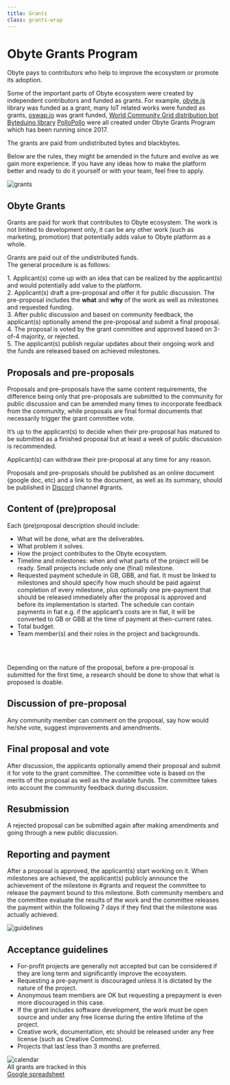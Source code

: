 ```yaml
---
title: Grants
class: grants-wrap
---
```


# Obyte Grants Program
<div class="sub-block">
    Obyte pays to contributors who help to improve the ecosystem or promote its adoption.
</div>
<div class="sub-text-block">
    <p>
        Some of the important parts of Obyte ecosystem were created by independent contributors and funded as grants. 
        For example, <a href="https://obytejs.com" target="_blank" rel="noopener">obyte.js</a> library was funded as a grant, many IoT related works were funded 
        as grants, <a target="_blank" rel="noopener" href="https://v2.oswap.io">oswap.io</a> was grant funded,
        <a target="_blank" rel="noopener" href="https://wcg.report">World Community Grid distribution bot</a> 
        <a target="_blank" rel="noopener" href="https://github.com/Papabyte/byteduino">Byteduino library</a>
        <a target="_blank" rel="noopener" href="https://pollopollo.org">PolloPollo</a> were all created under Obyte Grants Program 
        which has been running since 2017.
    </p>
    <p>
        The grants are paid from undistributed bytes and blackbytes.
    </p>
    <p>
        Below are the rules, they might be amended in the future and evolve as we gain more experience. If you have 
        any ideas how to make the platform better and ready to do it yourself or with your team, feel free to apply.
    </p>
</div> 
<div class="flex-block">
    <div class="img-block">
        <img src="/user/themes/obyte/assets/grants/grants.svg" alt="grants">
    </div>
    <div class="info-block">
        <h2>Obyte Grants</h2>
        <p>
            Grants are paid for work that contributes to Obyte ecosystem. The work is not limited to development only, 
            it can be any other work (such as marketing, promotion) that potentially adds value to Obyte platform as a whole.
        </p>
        <p>
            Grants are paid out of the undistributed funds.<br>
            The general procedure is as follows:
        </p>
        <p>
            1. Applicant(s) come up with an idea that can be realized by the applicant(s) and would potentially add value to the platform. <br>
            2. Applicant(s) draft a pre-proposal and offer it for public discussion. The pre-proposal includes the <b>what</b> and <b>why</b> of the work as well as milestones and requested funding. <br>
            3. After public discussion and based on community feedback, the applicant(s) optionally amend the pre-proposal and submit a final proposal. <br>
            4. The proposal is voted by the grant committee and approved based on 3-of-4 majority, or rejected. <br>
            5. The applicant(s) publish regular updates about their ongoing work and the funds are released based on achieved milestones. <br>        
        </p>
    </div>
</div>
<div class="fancy-list">
    <div class="element-block">
        <h2>Proposals and pre-proposals</h2>
        <p>Proposals and pre-proposals have the same content requirements, the difference being only that pre-proposals are submitted to the community for public discussion and can be amended many times to incorporate feedback from the community, while proposals are final formal documents that necessarily trigger the grant committee vote.</p>
        <p>It’s up to the applicant(s) to decide when their pre-proposal has matured to be submitted as a finished proposal but at least a week of public discussion is recommended.</p>
        <p>Applicant(s) can withdraw their pre-proposal at any time for any reason.</p>
        <p>Proposals and pre-proposals should be published as an online document (google doc, etc) and a link to the document, as well as its summary, should be published in <a target="_blank" rel="noopener" href="https://discord.obyte.org">Discord</a> channel #grants.</p>
    </div>
    <div class="element-block">
        <h2>Content of (pre)proposal</h2>
        <p>Each (pre)proposal description should include:</p>
        <ul>
            <li>What will be done, what are the deliverables.</li>
            <li>What problem it solves.</li>
            <li>How the project contributes to the Obyte ecosystem.</li>
            <li>Timeline and milestones: when and what parts of the project will be ready. Small projects include only one (final) milestone.</li>
            <li>Requested payment schedule in GB, GBB, and fiat. It must be linked to milestones and should specify how much should be paid against completion of every milestone, plus optionally one pre-payment that should be released immediately after the proposal is approved and before its implementation is started. The schedule can contain payments in fiat e.g. if the applicant’s costs are in fiat, it will be converted to GB or GBB at the time of payment at then-current rates.</li>
            <li>Total budget.</li>
            <li>Team member(s) and their roles in the project and backgrounds.</li>
        </ul>
        <br>
        <br>
        <p>Depending on the nature of the proposal, before a pre-proposal is submitted for the first time, a research should be done to show that what is proposed is doable.</p>
    </div>
    <div class="element-block">
        <h2>Discussion of pre-proposal</h2>
        <p>Any community member can comment on the proposal, say how would he/she vote, suggest improvements and amendments.</p>
    </div>
    <div class="element-block">
        <h2>Final proposal and vote</h2>
        <p>After discussion, the applicants optionally amend their proposal and submit it for vote to the grant committee. The committee vote is based on the merits of the proposal as well as the available funds. The committee takes into account the community feedback during discussion.</p>
    </div>
    <div class="element-block">
        <h2>Resubmission</h2>
        <p>A rejected proposal can be submitted again after making amendments and going through a new public discussion.</p>
    </div>
    <div class="element-block">
        <h2>Reporting and payment</h2>
        <p>After a proposal is approved, the applicant(s) start working on it. When milestones are achieved, the applicant(s) publicly announce the achievement of the milestone in #grants and request the committee to release the payment bound to this milestone. Both community members and the committee evaluate the results of the work and the committee releases the payment within the following 7 days if they find that the milestone was actually achieved.</p>
    </div>
</div>
<div class="flex-block blue">
    <div class="img-block">
        <img src="/user/themes/obyte/assets/grants/guidelines.svg" alt="guidelines">
    </div>
    <div class="info-block">
        <h2>Acceptance guidelines</h2>
        <ul>
            <li>For-profit projects are generally not accepted but can be considered if they are long term and significantly improve the ecosystem.</li>
            <li>Requesting a pre-payment is discouraged unless it is dictated by the nature of the project.</li>
            <li>Anonymous team members are OK but requesting a prepayment is even more discouraged in this case.</li>
            <li>If the grant includes software development, the work must be open source and under any free license during the entire lifetime of the project.</li>
            <li>Creative work, documentation, etc should be released under any free license (such as Creative Commons).</li>
            <li>Projects that last less than 3 months are preferred.</li>
        </ul>
    </div>
</div>
<div class="google-block d-inline-flex">
    <div class="img-block">
        <img src="/user/themes/obyte/assets/grants/calendar.svg" alt="calendar">
    </div>
    <div class="info-block">
        All grants are tracked in this <br>
        <a target="_blank" rel="noopener" href="https://docs.google.com/spreadsheets/d/149vV-dc6p8rscmBA4TOCK0s12TJToBCuct0D-2SHuDQ/edit#gid=0">Google spreadsheet</a> 
    </div>
</div>  

